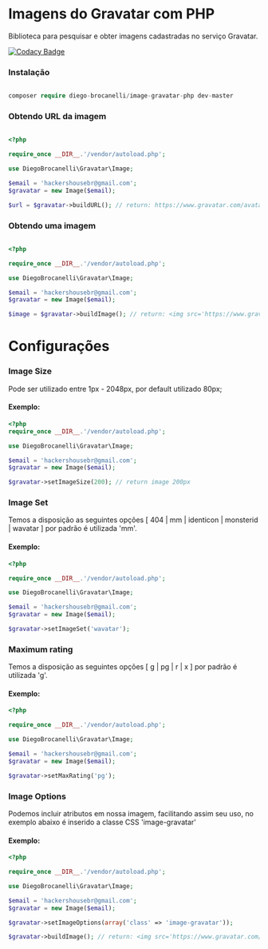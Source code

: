 # Imagens do Gravatar com PHP

Biblioteca para pesquisar e obter imagens cadastradas no serviço Gravatar.

[![Codacy Badge](https://api.codacy.com/project/badge/Grade/dc291bd6d6d6459e978653166a4c7061)](https://www.codacy.com/app/Diego-Brocanelli/image-gravatar-php?utm_source=github.com&amp;utm_medium=referral&amp;utm_content=Diego-Brocanelli/image-gravatar-php&amp;utm_campaign=Badge_Grade)


### Instalação 

```php

composer require diego-brocanelli/image-gravatar-php dev-master

```

### Obtendo URL da imagem

```php

<?php

require_once __DIR__.'/vendor/autoload.php';

use DiegoBrocanelli\Gravatar\Image;

$email = 'hackershousebr@gmail.com';
$gravatar = new Image($email);

$url = $gravatar->buildURL(); // return: https://www.gravatar.com/avatar/dfeea822891ef9e6df82ec9f4a74cf8d?s=80&d=mm&r=g

```

### Obtendo uma imagem

```php

<?php

require_once __DIR__.'/vendor/autoload.php';

use DiegoBrocanelli\Gravatar\Image;

$email = 'hackershousebr@gmail.com';
$gravatar = new Image($email);

$image = $gravatar->buildImage(); // return: <img src='https://www.gravatar.com/avatar/dfeea822891ef9e6df82ec9f4a74cf8d?s=80&d=mm&r=g'/>

```

# Configurações

### Image Size

Pode ser utilizado entre 1px - 2048px, por default  utilizado 80px;

#### Exemplo:
```php
<?php
require_once __DIR__.'/vendor/autoload.php';

use DiegoBrocanelli\Gravatar\Image;

$email = 'hackershousebr@gmail.com';
$gravatar = new Image($email);

$gravatar->setImageSize(200); // return image 200px
```

### Image Set

Temos a disposição as seguintes opções [ 404 | mm | identicon | monsterid | wavatar ] por padrão é utilizada 'mm'.

#### Exemplo:
```php
<?php

require_once __DIR__.'/vendor/autoload.php';

use DiegoBrocanelli\Gravatar\Image;

$email = 'hackershousebr@gmail.com';
$gravatar = new Image($email);

$gravatar->setImageSet('wavatar');
```

### Maximum rating

Temos a disposição as seguintes opções [ g | pg | r | x ] por padrão é utilizada 'g'.

#### Exemplo:
```php
<?php

require_once __DIR__.'/vendor/autoload.php';

use DiegoBrocanelli\Gravatar\Image;

$email = 'hackershousebr@gmail.com';
$gravatar = new Image($email);

$gravatar->setMaxRating('pg');
```

### Image Options

Podemos incluir atributos em nossa imagem, facilitando assim seu uso, no exemplo abaixo é inserido a classe CSS 'image-gravatar'

#### Exemplo:
```php
<?php

require_once __DIR__.'/vendor/autoload.php';

use DiegoBrocanelli\Gravatar\Image;

$email = 'hackershousebr@gmail.com';
$gravatar = new Image($email);

$gravatar->setImageOptions(array('class' => 'image-gravatar'));

$gravatar->buildImage(); // return: <img src='https://www.gravatar.com/avatar/dfeea822891ef9e6df82ec9f4a74cf8d?s=80&d=mm&r=g' class="image-gravatar"/>
```
